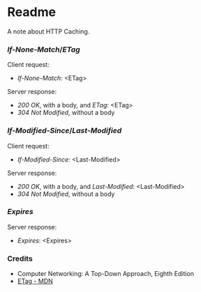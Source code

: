 # Readme
A note about HTTP Caching.

### *If-None-Match*/*ETag*

Client request:
- *If-None-Match*: \<ETag\>

Server response:
- *200 OK*, with a body, and *ETag*: \<ETag\>
- *304 Not Modified*, without a body

### *If-Modified-Since*/*Last-Modified*

Client request:
- *If-Modified-Since*: \<Last-Modified\>

Server response:
- *200 OK*, with a body, and *Last-Modified*: \<Last-Modified\>
- *304 Not Modified*, without a body

### *Expires*

Server response:
- *Expires*: \<Expires\>

### Credits
- Computer Networking: A Top-Down Approach, Eighth Edition
- [ETag - MDN](https://developer.mozilla.org/en-US/docs/Web/HTTP/Headers/ETag)
